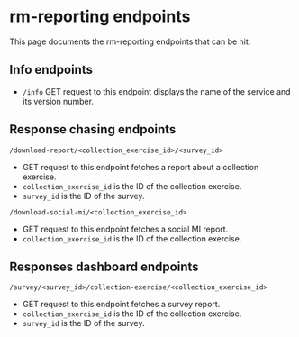 # rm-reporting endpoints

This page documents the rm-reporting endpoints that can be hit.

## Info endpoints

* `/info`
GET request to this endpoint displays the name of the service and its version number.

## Response chasing endpoints

`/download-report/<collection_exercise_id>/<survey_id>`
* GET request to this endpoint fetches a report about a collection exercise.
* `collection_exercise_id` is the ID of the collection exercise.
* `survey_id` is the ID of the survey.

`/download-social-mi/<collection_exercise_id>`
* GET request to this endpoint fetches a social MI report.
* `collection_exercise_id` is the ID of the collection exercise.

## Responses dashboard endpoints

`/survey/<survey_id>/collection-exercise/<collection_exercise_id>`
* GET request to this endpoint fetches a survey report.
* `collection_exercise_id` is the ID of the collection exercise.
* `survey_id` is the ID of the survey.
